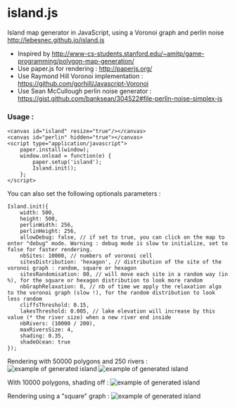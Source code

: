island.js
=========

Island map generator in JavaScript, using a Voronoi graph and perlin noise http://lebesnec.github.io/island.js

- Inspired by http://www-cs-students.stanford.edu/~amitp/game-programming/polygon-map-generation/
- Use paper.js for rendering : http://paperjs.org/
- Use Raymond Hill Voronoi implementation : https://github.com/gorhill/Javascript-Voronoi
- Use Sean McCullough perlin noise generator : https://gist.github.com/banksean/304522#file-perlin-noise-simplex-js

### Usage :

    <canvas id="island" resize="true"/></canvas>
    <canvas id="perlin" hidden="true"></canvas>
    <script type="application/javascript">
        paper.install(window);
        window.onload = function(e) {
            paper.setup('island');
            Island.init();
        };
    </script>

You can also set the following optionals parameters :

    Island.init({
        width: 500,
        height: 500,
        perlinWidth: 256,
        perlinHeight: 256,
        allowDebug: false, // if set to true, you can click on the map to enter "debug" mode. Warning : debug mode is slow to initialize, set to false for faster rendering.
        nbSites: 10000, // numbers of voronoi cell
        sitesDistribution: 'hexagon', // distribution of the site of the voronoi graph : random, square or hexagon
        sitesRandomisation: 80, // will move each site in a random way (in %), for the square or hexagon distribution to look more random
        nbGraphRelaxation: 0, // nb of time we apply the relaxation algo to the voronoi graph (slow !), for the random distribution to look less random
        cliffsThreshold: 0.15,
        lakesThreshold: 0.005, // lake elevation will increase by this value (* the river size) when a new river end inside
        nbRivers: (10000 / 200),
        maxRiversSize: 4,
        shading: 0.35,
        shadeOcean: true
    });

Rendering with 50000 polygons and 250 rivers :
![example of generated island](https://lh6.googleusercontent.com/-yCoR7YwRDl8/U0z-YgMLlPI/AAAAAAAAeHE/B3ifCidHoFs/s800/Sans%2520titre2.jpg)
![example of generated island](https://lh5.googleusercontent.com/-CuDWhc6AdZU/U0z-YpcKYNI/AAAAAAAAeHA/d5MhfItKg8g/s800/Sans%2520titre3.jpg)

With 10000 polygons, shading off :
![example of generated island](https://lh4.googleusercontent.com/-DM2rSu2o-XA/U00qgcjdX-I/AAAAAAAAeHk/9I-ip4UzcJ0/s800/Sans%2520titre.jpg)

Rendering using a "square" graph :
![example of generated island](https://lh3.googleusercontent.com/-7--_ofrPmOQ/U0z-YmFkbRI/AAAAAAAAeHI/ihuAj9lpy5w/s800/Sans%2520titre.jpg)
